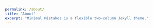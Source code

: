 ```yaml
---
permalink: /about/
title: "About"
excerpt: "Minimal Mistakes is a flexible two-column Jekyll theme."
---
```

